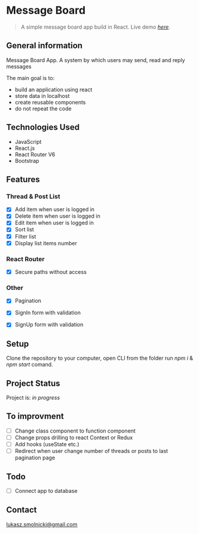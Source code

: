 # Message Board
> A simple message board app build in React.
> Live demo [_here_](https://lukasz-smolnicki-message-board.herokuapp.com/).

## General information

Message Board App. A system by which users may send, read and reply messages

The main goal is to:
- build an application using react
- store data in localhost
- create reusable components
- do not repeat the code

## Technologies Used

- JavaScript
- React.js
- React Router V6
- Bootstrap

## Features

### Thread & Post List

- [x] Add item when user is logged in
- [x] Delete item when user is logged in
- [x] Edit item when user is logged in
- [x] Sort list
- [x] Filter list
- [x] Display list items number

### React Router

- [x] Secure paths without access

### Other

- [x] Pagination
- [x] SignIn form with validation
- [x] SignUp form with validation


## Setup

Clone the repository to your computer, open CLI from the folder run _npm i_ & _npm start_ comand.

## Project Status

Project is: _in progress_

## To improvment

- [ ] Change class component to function component
- [ ] Change props drilling to react Context or Redux
- [ ] Add hooks (useState etc.)
- [ ] Redirect when user change number of threads or posts to last pagination page

## Todo

- [ ] Connect app to database

## Contact

[lukasz.smolnicki@gmail.com](mailto:lukasz.smolnicki@gmail.com)